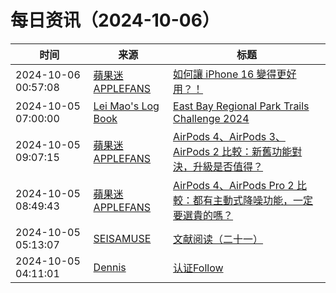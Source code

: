 ﻿# 每日资讯（2024-10-06）

|时间|来源|标题|
|---|---|---|
|2024-10-06 00:57:08|[蘋果迷 APPLEFANS](https://applefans.today/feed/)|[如何讓 iPhone 16 變得更好用？！](https://applefans.today/2024-10-iphone-16-setting/)|
|2024-10-05 07:00:00|[Lei Mao's Log Book](https://leimao.github.io/atom.xml)|[East Bay Regional Park Trails Challenge 2024](https://leimao.github.io/essay/East-Bay-Regional-Park-Trails-Challenge-2024/)|
|2024-10-05 09:07:15|[蘋果迷 APPLEFANS](https://applefans.today/feed/)|[AirPods 4、AirPods 3、AirPods 2 比較：新舊功能對決，升級是否值得？](https://applefans.today/2024-compared-airpods-4-vs-airpods-3-vs-airpods-2/)|
|2024-10-05 08:49:43|[蘋果迷 APPLEFANS](https://applefans.today/feed/)|[AirPods 4、AirPods Pro 2 比較：都有主動式降噪功能，一定要選貴的嗎？](https://applefans.today/2024-compared-airpods-4-vs-airpods-pro-2/)|
|2024-10-05 05:13:07|[SEISAMUSE](https://www.seis-jun.xyz/atom.xml)|[文献阅读（二十一）](http://www.seis-jun.xyz/paper-reading-21)|
|2024-10-05 04:11:01|[Dennis](https://www.domon.cn/rss/)|[认证Follow](https://www.domon.cn/ren-zheng-follow/)|
